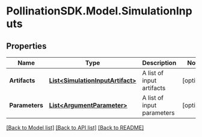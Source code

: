 
# PollinationSDK.Model.SimulationInputs

## Properties

Name | Type | Description | Notes
------------ | ------------- | ------------- | -------------
**Artifacts** | [**List&lt;SimulationInputArtifact&gt;**](SimulationInputArtifact.md) | A list of input artifacts | [optional] 
**Parameters** | [**List&lt;ArgumentParameter&gt;**](ArgumentParameter.md) | A list of input parameters | [optional] 

[[Back to Model list]](../README.md#documentation-for-models)
[[Back to API list]](../README.md#documentation-for-api-endpoints)
[[Back to README]](../README.md)

